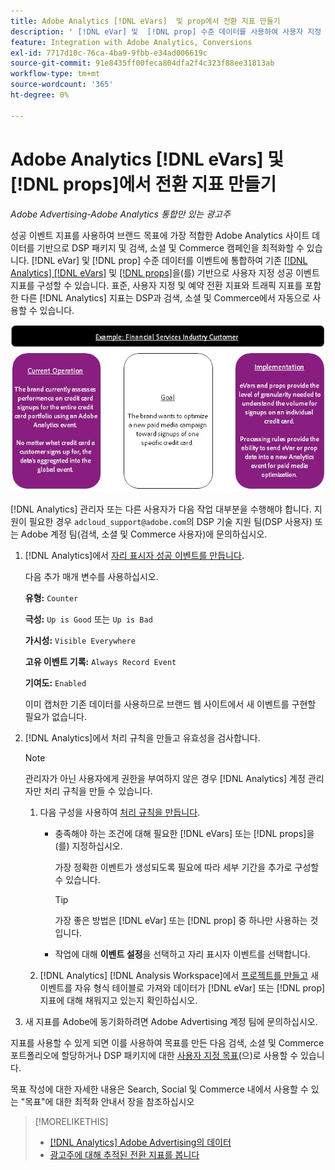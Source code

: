 ```yaml
---
title: Adobe Analytics [!DNL eVars]  및 prop에서 전환 지표 만들기
description: ' [!DNL eVar] 및  [!DNL prop] 수준 데이터를 사용하여 사용자 지정 성공 이벤트 지표를 구성합니다.'
feature: Integration with Adobe Analytics, Conversions
exl-id: 7717d10c-76ca-4ba9-9fbb-e34ad006619c
source-git-commit: 91e8435ff00feca804dfa2f4c323f88ee31813ab
workflow-type: tm+mt
source-wordcount: '365'
ht-degree: 0%

---
```


# Adobe Analytics [!DNL eVars] 및 [!DNL props]에서 전환 지표 만들기

*Adobe Advertising-Adobe Analytics 통합만 있는 광고주*

성공 이벤트 지표를 사용하여 브랜드 목표에 가장 적합한 Adobe Analytics 사이트 데이터를 기반으로 DSP 패키지 및 검색, 소셜 및 Commerce 캠페인을 최적화할 수 있습니다. [!DNL eVar] 및 [!DNL prop] 수준 데이터를 이벤트에 통합하여 기존 [[!DNL Analytics] [!DNL eVars]](https://experienceleague.adobe.com/docs/analytics/components/dimensions/evar.html) 및 [[!DNL props]](https://experienceleague.adobe.com/docs/analytics/components/dimensions/prop.html)을(를) 기반으로 사용자 지정 성공 이벤트 지표를 구성할 수 있습니다. 표준, 사용자 지정 및 예약 전환 지표와 트래픽 지표를 포함한 다른 [!DNL Analytics] 지표는 DSP과 검색, 소셜 및 Commerce에서 자동으로 사용할 수 있습니다.

![사용 예](/help/integrations/assets/a4adc-conversion-evar-example.jpg "사용 예")

[!DNL Analytics] 관리자 또는 다른 사용자가 다음 작업 대부분을 수행해야 합니다. 지원이 필요한 경우 `adcloud_support@adobe.com`의 DSP 기술 지원 팀(DSP 사용자) 또는 Adobe 계정 팀(검색, 소셜 및 Commerce 사용자)에 문의하십시오.

1. [!DNL Analytics]에서 [자리 표시자 성공 이벤트를 만듭니다](https://experienceleague.adobe.com/en/docs/analytics/admin/admin-tools/manage-report-suites/edit-report-suite/conversion-variables/success-event).

   다음 추가 매개 변수를 사용하십시오.

   **유형:** `Counter`

   **극성:** `Up is Good` 또는 `Up is Bad`

   **가시성:** `Visible Everywhere`

   **고유 이벤트 기록:** `Always Record Event`

   **기여도:** `Enabled`

   이미 캡처한 기존 데이터를 사용하므로 브랜드 웹 사이트에서 새 이벤트를 구현할 필요가 없습니다.

1. [!DNL Analytics]에서 처리 규칙을 만들고 유효성을 검사합니다.

   >[!NOTE]
   >
   >관리자가 아닌 사용자에게 권한을 부여하지 않은 경우 [!DNL Analytics] 계정 관리자만 처리 규칙을 만들 수 있습니다.

   1. 다음 구성을 사용하여 [처리 규칙을 만듭니다](https://experienceleague.adobe.com/docs/analytics/admin/admin-tools/manage-report-suites/edit-report-suite/report-suite-general/c-processing-rules/c-processing-rules-configuration/t-processing-rules.html?lang=en).

      * 충족해야 하는 조건에 대해 필요한 [!DNL eVars] 또는 [!DNL props]을(를) 지정하십시오.

        가장 정확한 이벤트가 생성되도록 필요에 따라 세부 기간을 추가로 구성할 수 있습니다.

        >[!TIP]
        >
        >가장 좋은 방법은 [!DNL eVar] 또는 [!DNL prop] 중 하나만 사용하는 것입니다.

      * 작업에 대해 **이벤트 설정**&#x200B;을 선택하고 자리 표시자 이벤트를 선택합니다.

   1. [!DNL Analytics] [!DNL Analysis Workspace]에서 [프로젝트를 만들고](https://experienceleague.adobe.com/docs/analytics/analyze/analysis-workspace/home.html) 새 이벤트를 자유 형식 테이블로 가져와 데이터가 [!DNL eVar] 또는 [!DNL prop] 지표에 대해 채워지고 있는지 확인하십시오.

1. 새 지표를 Adobe에 동기화하려면 Adobe Advertising 계정 팀에 문의하십시오.

지표를 사용할 수 있게 되면 이를 사용하여 목표를 만든 다음 검색, 소셜 및 Commerce 포트폴리오에 할당하거나 DSP 패키지에 대한 [사용자 지정 목표](/help/dsp/optimization/custom-goal.md)(으)로 사용할 수 있습니다.

목표 작성에 대한 자세한 내용은 Search, Social 및 Commerce 내에서 사용할 수 있는 &quot;목표&quot;에 대한 최적화 안내서 장을 참조하십시오

>[!MORELIKETHIS]
>
>* [[!DNL Analytics] Adobe Advertising의 데이터](/help/integrations/analytics/analytics-data-in-advertising.md)
>* [광고주에 대해 추적된 전환 지표를 봅니다](/help/search-social-commerce/admin/conversion-metrics/conversion-metric-view-tracked.md)
